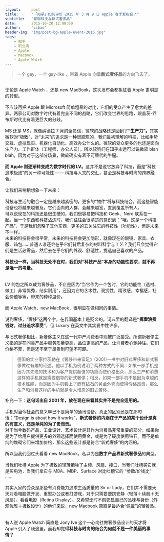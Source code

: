 ```yaml
---
layout:     post
title:      "「知乎」如何评价 2015 年 3 月 9 日 Apple 春季发布会？"
subtitle:   "聊聊科技与新式奢侈品"
date:       2015-10-20 12:00:00
author:     "Libao"
header-img: "img/post-bg-apple-event-2015.jpg"
tags:
    - 知乎
    - 职业病
    - Apple
    - Macbook
    - Apple Watch
---
```


<div>
    <blockquote>一个 gay，一个 gay-like ，带着 Apple 向着<b>新式奢侈品</b>的方向飞去了。</blockquote>
    <br>无论是 Apple Watch ，还是 new MacBook，这次发布会都象征着 Apple 更明显的转型。
    <br>
    <br>不应该再把 Apple 跟 Microsoft 简单粗暴的对比，它们的受众产生了愈大的差异。两家公司对数字时代有着完全不同的战略，它们改变世界的思路，跟盖茨-乔布斯时代比有着更巨大的分歧。
    <br>
    <br>MS 还是 MS，就像纳德拉 7 月的全员信，微软的战略还是回到了<b>“生产力”。</b>其实微软对“极致”，对“未来”的追求是一种很直观的，我们最初理解的科技，比如手势交互、虚拟现实、机器化自动化、高效办公什么的。微软的受众更多的也还是面向生产力、工作群体（工程师、办公人员）。所以软狗们在知乎永远可以说微软 blah blah，因为对于这部分场景，微软确实有着不可替代的牛逼。
    <br>
    <br><b>而 Apple 则逐渐转变成为数字时代的 LV。</b>这并不是说它放弃了科技，而是“科技追求极致”的另一种可能性 —— 科技与人文的交汇，甚至是科技与时尚的跨界融合。
    <br>
    <br>让我们来稍稍想象一下未来：
    <br>
    <br>科技与生活的融合一定是越来越紧密的。更多的“物件”将与科技结合，而这些智能设备也将越来越普及，它们面向的人群，会越来越宽，直到覆盖所有人。
    <br>可以说现在的科技还是很生硬的，我们很容易把科技和 Geek、Nerd 联系在一起。当一个东西和科技沾边时，我们往往会很清楚的意识到：“哦，这是一个科技产品”，于是我们忽略了其他东西，更多的去关注它的科技性（功能性），但是未来不一样。
    <br>未来的科技将会很平常，未来的科技将会更加隐形，就像现在的眼镜、家具、衣服、箱包……普通人谁还会在乎它们背后复杂的材料科学与工艺？我们只会觉得它们是生活必需品，然后去在乎它们的外观、舒适性，挑选自己喜欢的产品。
    <br>
    <br><b>科技也一样，当科技无处不在时，我们对“科技产品”本身的功能性要求，就不再是唯一的考量。</b>
    <br>
    <br>
    <br>LV 的包之所以成为奢侈品，不止是因为“当它作为一个包时，它的功能性（选材、做工）非常优秀，结实耐用”，还因为它的艺术性，观赏性，精致感，幸福感，社会价值等等，带来的种种溢价。
    <br>
    <br>而 Apple Watch、new MacBook，很明显在做相同的事情。
    <br>
    <br>说到奢侈，“奢侈”这两个字，在我国基本上是贬义的，词典里的翻译是<b>“挥霍浪费钱财，过分追求享受”</b>，但 Luxury 在英文中其实要中性许多。
    <br>
    <br>与旧式奢侈相比，新奢侈主义在这一代中产消费者中则被广泛接受。所谓新奢侈主义指的是在同类产品中服务质量更高，品位更高的产品，让消费者心驰神往。它们价格不菲，但是还不至于昂贵到可望不可即。
    <br>
    <blockquote>德国的实业家拉茨勒在《奢侈带来富足》(2001)一书中对旧式奢侈和新式奢侈做过有趣的论述。他以手机为例说明了两种方式的不同：如果一部手机是因为其先进的技术和为客户提供超值的功能而使价格出众，那么生产和消费这样的手机就是需要倡导的新式奢侈；相反，如果一部手机不是因为卓越的技术性能，而是因为手机套上了嵌有钻石的黄金外壳而使得价格昂贵，那么生产和消费这样的手机就是令人憎恶的旧式奢侈。
        <br>
    </blockquote>补充一下：<b>这句话出自 2001 年，放在现在来看其实并不是完全适用的。</b>
    <br>
    <br>手机对当今社会的意义早已不是简单的通讯设备。真正的区别还是在那句话：“Design is about how it works”，<b>新式奢侈的内涵在于产品的某个设计是真的有意义，还是单纯的为了贵而贵。</b>
    <br>对于当今数码产品，工业设计、艺术设计是其作为消费品非常重要的部分，如果你是为了给用户提供更多的外观选择而使用黄金，或是为了硬度使用钻石。而不是单纯的堆砌它们来增加价格，那么这些设计都是符合“新式奢侈”的内涵的。
    <br>
    <br>所以当我们回过头看看 new MacBook，私以为是<b>数字产品界新式奢侈品</b>的典型。
    <br>
    <br>当我们吐槽 Apple 为了极致的轻薄牺牲了主频、风扇、接口，当我们吐槽买它就是买电池，当我们拿它与 MBA、MBP、Surface 对比吐槽它的 “参数/价钱比” ……
    <br>
    <br>其实人家的受众是那些有消费能力追求生活质量的 Sir or Lady，它们并不需要天天对着电脑做开发、重型办公或者打游戏，对于只需要便携安静（轻薄＋续航＋无风扇）、看看电影（Retina Display）、又希望无时不刻彰显自己的品味与身份（外观优雅＋极致设计）的他们来说，new Macbook 简直是最适合“佩戴”的轻奢品。
    <br>
    <br>
    <br>有人说 Apple Watch 简直是 Jony Ive 这个一心向往做奢侈品设计的天才将 Apple 引入了歧途里，而我却觉得<b>科技与时尚的结合为何就不是一件美丽的事情？</b>
    <br>
    <br>
    <br>
    <p>
    </p>
</div>





